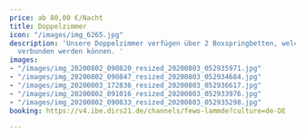 ```yaml
---
price: ab 80,00 €/Nacht
title: Doppelzimmer
icon: "/images/img_6265.jpg"
description: 'Unsere Doppelzimmer verfügen über 2 Boxspringbetten, welche miteinander
  verbunden werden können. '
images:
- "/images/img_20200802_090820_resized_20200803_052935971.jpg"
- "/images/img_20200802_090847_resized_20200803_052934684.jpg"
- "/images/img_20200803_172836_resized_20200803_052936617.jpg"
- "/images/img_20200802_091016_resized_20200803_052933976.jpg"
- "/images/img_20200802_090833_resized_20200803_052935298.jpg"
booking: https://v4.ibe.dirs21.de/channels/fewo-lammde?culture=de-DE

---
```


